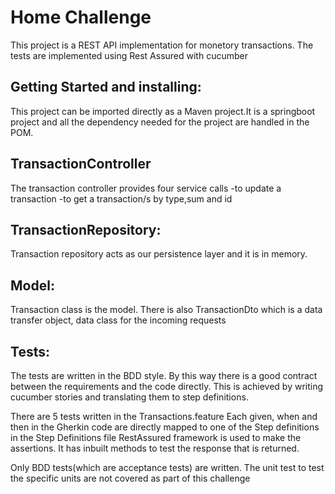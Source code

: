 # Home Challenge

This project is a REST API implementation for monetory transactions. The tests are implemented using Rest Assured with cucumber


## Getting Started and installing:

This project can be imported directly as a Maven project.It is a springboot project and all the dependency needed for the project are handled in the POM. 

## TransactionController
The transaction controller provides four service calls 
-to update a transaction
-to get a transaction/s by type,sum and id

## TransactionRepository:
 Transaction repository acts as our persistence layer and it is in memory.
 
## Model:
  Transaction class is the model. There is also TransactionDto which is a data transfer object, data class for the incoming requests
  

## Tests:
The tests are written in the BDD style. By this way there is a good contract between the requirements and the code directly.
This is achieved by writing cucumber stories and translating them to step definitions.

There are 5 tests written in the Transactions.feature
Each given, when and then in the Gherkin code are directly mapped to one of the Step definitions in the Step Definitions file
RestAssured framework is used to make the assertions. It has inbuilt methods to test the response that is returned.

Only BDD tests(which are acceptance tests) are written. 
The unit test to test the specific units are not covered as part of this challenge

